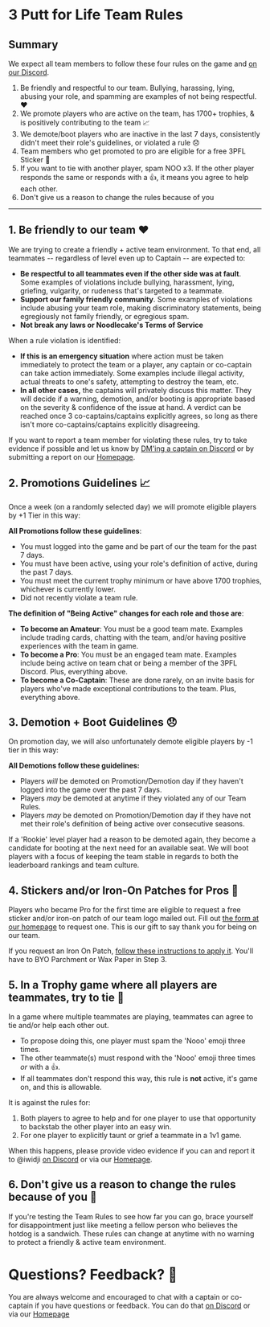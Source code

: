 # 3 Putt for Life Team Rules

## Summary
We expect all team members to follow these four rules on the game and [on our Discord](https://discord.gg/RGzcnXfWhv).
1. Be friendly and respectful to our team. Bullying, harassing, lying, abusing your role, and spamming are examples of not being respectful. ❤️
2. We promote players who are active on the team, has 1700+ trophies, & is positively contributing to the team 📈
3. We demote/boot players who are inactive in the last 7 days, consistently didn't meet their role's guidelines, or violated a rule 😞
4. Team members who get promoted to pro are eligible for a free 3PFL Sticker 💌
5. If you want to tie with another player, spam NOO x3. If the other player responds the same or responds with a 👍, it means you agree to help each other.
6. Don't give us a reason to change the rules because of you

---

## 1. Be friendly to our team ❤️

We are trying to create a friendly + active team environment. To that end, all teammates -- regardless of level even up to Captain -- are expected to:

- **Be respectful to all teammates even if the other side was at fault**. Some examples of violations include bullying, harassment, lying, griefing, vulgarity, or rudeness that's targeted to a teammate.
- **Support our family friendly community**. Some examples of violations include abusing your team role, making discriminatory statements, being egregiously not family friendly, or egregious spam.
- **Not break any laws or Noodlecake's Terms of Service**

When a rule violation is identified:

- **If this is an emergency situation** where action must be taken immediately to protect the team or a player, any captain or co-captain can take action immediately. Some examples include illegal activity, actual threats to one's safety, attempting to destroy the team, etc.
- **In all other cases,** the captains will privately discuss this matter. They will decide if a warning, demotion, and/or booting is appropriate based on the severity & confidence of the issue at hand. A verdict can be reached once 3 co-captains/captains explicitly agrees, so long as there isn't more co-captains/captains explicitly disagreeing.

If you want to report a team member for violating these rules, try to take evidence if possible and let us know by [DM'ing a captain on Discord](https://discord.gg/RGzcnXfWhv) or by submitting a report on our [Homepage](https://linktr.ee/3pfl). 

 ## 2. Promotions Guidelines 📈
Once a week (on a randomly selected day) we will promote eligible players by +1 Tier in this way:

**All Promotions follow these guidelines**:
- You must logged into the game and be part of our the team for the past 7 days.
- You must have been active, using your role's definition of active, during the past 7 days.
- You must meet the current trophy minimum or have above 1700 trophies, whichever is currently lower.
- Did not recently violate a team rule.

**The definition of "Being Active" changes for each role and those are**:
- **To become an Amateur**: You must be a good team mate. Examples include trading cards, chatting with the team, and/or having positive experiences with the team in game.
- **To become a Pro**: You must be an engaged team mate. Examples include being active on team chat or being a member of the 3PFL Discord. Plus, everything above.
- **To become a Co-Captain**: These are done rarely, on an invite basis for players who've made exceptional contributions to the team. Plus, everything above.

## 3. Demotion + Boot Guidelines 😞

On promotion day, we will also unfortunately demote eligible players by -1 tier in this way:

**All Demotions follow these guidelines:**
- Players _will_ be demoted on Promotion/Demotion day if they haven't logged into the game over the past 7 days.
- Players _may_ be demoted at anytime if they violated any of our Team Rules.
- Players _may_ be demoted on Promotion/Demotion day if they have not met their role's definition of being active over consecutive seasons.

If a 'Rookie' level player had a reason to be demoted again, they become a candidate for booting at the next need for an available seat. We will boot players with a focus of keeping the team stable in regards to both the leaderboard rankings and team culture.

## 4. Stickers and/or Iron-On Patches for Pros 💌
Players who became Pro for the first time are eligible to request a free sticker and/or iron-on patch of our team logo mailed out. Fill out [the form at our homepage](https://linktr.ee/3pfl) to request one. This is our gift to say thank you for being on our team.

If you request an Iron On Patch, [follow these instructions to apply it](https://d3ccuprjuqkp1j.cloudfront.net/SupportImages/PDFinstructions/Iron-On_Instructions_2021.pdf?utm_source=offline&utm_medium=productinstructions&utm_campaign=instructionsheet2022). You'll have to BYO Parchment or Wax Paper in Step 3.

## 5. In a Trophy game where all players are teammates, try to tie 🤝
In a game where multiple teammates are playing, teammates can agree to tie and/or help each other out.

- To propose doing this, one player must spam the 'Nooo' emoji three times.
- The other teammate(s) must respond with the 'Nooo' emoji three times _or_ with a 👍.
- If all teammates don't respond this way, this rule is **not** active, it's game on, and this is allowable.

It is against the rules for:

1. Both players to agree to help and for one player to use that opportunity to backstab the other player into an easy win.
2. For one player to explicitly taunt or grief a teammate in a 1v1 game.

When this happens, please provide video evidence if you can and report it to @iwidji [on Discord](https://discord.gg/RGzcnXfWhv) or via our [Homepage](https://linktr.ee/3pfl).

## 6. Don't give us a reason to change the rules because of you 🌭
If you're testing the Team Rules to see how far you can go, brace yourself for disappointment just like meeting a fellow person who believes the hotdog is a sandwich. These rules can change at anytime with no warning to protect a friendly & active team environment.

# Questions? Feedback? 💬
You are always welcome and encouraged to chat with a captain or co-captain if you have questions or feedback. You can do that [on Discord](https://discord.gg/RGzcnXfWhv) or via our [Homepage](https://linktr.ee/3pfl)
